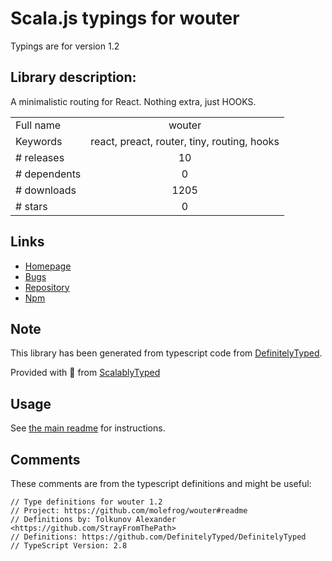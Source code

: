 
# Scala.js typings for wouter

Typings are for version 1.2

## Library description:
A minimalistic routing for React. Nothing extra, just HOOKS.

|                    |                 |
| ------------------ | :-------------: |
| Full name          | wouter |
| Keywords           | react, preact, router, tiny, routing, hooks |
| # releases         | 10 |
| # dependents       | 0 |
| # downloads        | 1205 |
| # stars            | 0 |

## Links
- [Homepage](https://github.com/molefrog/wouter#readme)
- [Bugs](https://github.com/molefrog/wouter/issues)
- [Repository](https://github.com/molefrog/wouter)
- [Npm](https://www.npmjs.com/package/wouter)
    


## Note
This library has been generated from typescript code from [DefinitelyTyped](https://definitelytyped.org).

Provided with :purple_heart: from [ScalablyTyped](https://github.com/oyvindberg/ScalablyTyped)

## Usage
See [the main readme](../../readme.md) for instructions.

## Comments

These comments are from the typescript definitions and might be useful:
```
// Type definitions for wouter 1.2
// Project: https://github.com/molefrog/wouter#readme
// Definitions by: Tolkunov Alexander <https://github.com/StrayFromThePath>
// Definitions: https://github.com/DefinitelyTyped/DefinitelyTyped
// TypeScript Version: 2.8

```

